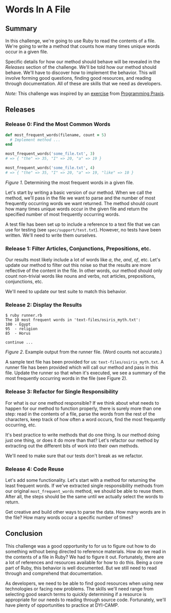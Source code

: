 # Words In A File

## Summary
In this challenge, we're going to use Ruby to read the contents of a file.  We're going to write a method that counts how many times unique words occur in a given file.

Specific details for how our method should behave will be revealed in the *Releases* section of the challenge.  We'll be told how our method should behave.  We'll have to discover how to implement the behavior.  This will involve forming good questions, finding good resources, and reading through documentation.  All of these are skills that we need as developers.

*Note:* This challenge was inspired by an [exercise] from [Programming Praxis].

## Releases
### Release 0: Find the Most Common Words
```ruby
def most_frequent_words(filename, count = 5)
  # Implement method ...
end

most_frequent_words('some_file.txt', 3)
# => { "the" => 35, "I" => 20, "a" => 19 }

most_frequent_words('some_file.txt', 4)
# => { "the" => 35, "I" => 20, "a" => 19, "like" => 10 }
```
*Figure 1*. Determining the most frequent words in a given file. 

Let's start by writing a basic version of our method.  When we call the method, we'll pass in the file we want to parse and the number of most frequently occurring words we want returned.  The method should count how many times unique words occur in the given file and return the specified number of most frequently occurring words.

A test file has been set up to include a reference to a text file that we can use for testing (see `spec/support/test.txt`).  However, no tests have been written.  We'll need to write them ourselves.


### Release 1: Filter Articles, Conjunctions, Prepositions, etc.
Our results most likely include a lot of words like *a*, *the*, *and*, *of*, etc.  Let's update our method to filter out this noise so that the results are more reflective of the content in the file.  In other words, our method should only count non-trivial words like nouns and verbs, not articles, prepositions, conjunctions, etc.

We'll need to update our test suite to match this behavior.


### Release 2: Display the Results
```
$ ruby runner.rb
The 10 most frequent words in 'text-files/osiris_myth.txt':
100 - Egypt
95  - religion
85  - Horus

continue ...
```
*Figure 2*. Example output from the runner file. (Word counts not accurate.)

A sample text file has been provided for us:  `text-files/osiris_myth.txt`.  A runner file has been provided which will call our method and pass in this file.  Update the runner so that when it's executed, we see a summary of the most frequently occurring words in the file (see Figure 2).


### Release 3: Refactor for Single Responsibility
For what is our one method responsible?  If we think about what needs to happen for our method to function properly, there is surely more than one step: read in the contents of a file, parse the words from the rest of the characters, keep track of how often a word occurs, find the most frequently occurring, etc.

It's best practice to write methods that do one thing.  Is our method doing just one thing, or does it do more than that?  Let's refactor our method by extracting out the different bits of work into their own methods.

We'll need to make sure that our tests don't break as we refactor.


### Release 4: Code Reuse
Let's add some functionality.  Let's start with a method for returning the least frequent words.  If we've extracted single responsibility methods from our original `most_frequent_words` method, we should be able to reuse them.  After all, the steps should be the same until we actually select the words to return.

Get creative and build other ways to parse the data. How many words are in the file?  How many words occur a specific number of times?


## Conclusion
This challenge was a good opportunity to for us to figure out how to do something without being directed to reference materials.  How do we read in the contents of a file in Ruby?  We had to figure it out.  Fortunately, there are a lot of references and resources available for how to do this.  Being a core part of Ruby, this behavior is well documented.  But we still need to read through and comprehend that documentation.

As developers, we need to be able to find good resources when using new technologies or facing new problems.  The skills we'll need range from selecting good search terms to quickly determining if a resource is appropriate for our needs to reading through source code.  Fortunately, we'll have plenty of opportunities to practice at DYI-CAMP.

[exercise]: http://programmingpraxis.com/2009/03/10/word-frequencies/
[Programming Praxis]: http://programmingpraxis.com/
